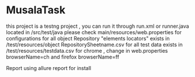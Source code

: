 # MusalaTask
this project is a testng project , you can run it through run.xml or runner.java located in /src/test/java
please check main/resources/web.properties for configurations
for all object Repository "elements locators" exists in /test/resources/object RepositorySheetname.csv
for all test data exists in /test/resources/testdata.csv
for chrome , change in web.properties browserName=ch and firefox browserName=ff

Report using allure report 
for install

